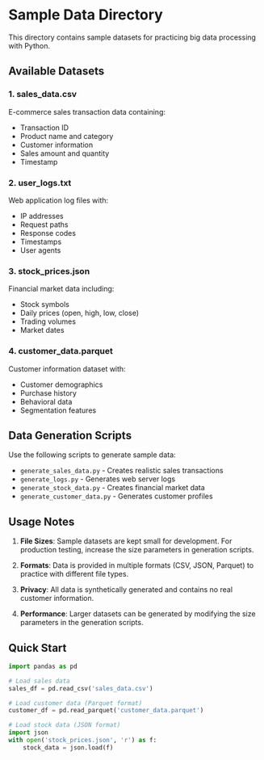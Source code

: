 # Sample Data Directory

This directory contains sample datasets for practicing big data processing with Python.

## Available Datasets

### 1. sales_data.csv
E-commerce sales transaction data containing:
- Transaction ID
- Product name and category
- Customer information
- Sales amount and quantity
- Timestamp

### 2. user_logs.txt
Web application log files with:
- IP addresses
- Request paths
- Response codes
- Timestamps
- User agents

### 3. stock_prices.json
Financial market data including:
- Stock symbols
- Daily prices (open, high, low, close)
- Trading volumes
- Market dates

### 4. customer_data.parquet
Customer information dataset with:
- Customer demographics
- Purchase history
- Behavioral data
- Segmentation features

## Data Generation Scripts

Use the following scripts to generate sample data:
- `generate_sales_data.py` - Creates realistic sales transactions
- `generate_logs.py` - Generates web server logs
- `generate_stock_data.py` - Creates financial market data
- `generate_customer_data.py` - Generates customer profiles

## Usage Notes

1. **File Sizes**: Sample datasets are kept small for development. For production testing, increase the size parameters in generation scripts.

2. **Formats**: Data is provided in multiple formats (CSV, JSON, Parquet) to practice with different file types.

3. **Privacy**: All data is synthetically generated and contains no real customer information.

4. **Performance**: Larger datasets can be generated by modifying the size parameters in the generation scripts.

## Quick Start

```python
import pandas as pd

# Load sales data
sales_df = pd.read_csv('sales_data.csv')

# Load customer data (Parquet format)
customer_df = pd.read_parquet('customer_data.parquet')

# Load stock data (JSON format)
import json
with open('stock_prices.json', 'r') as f:
    stock_data = json.load(f)
```